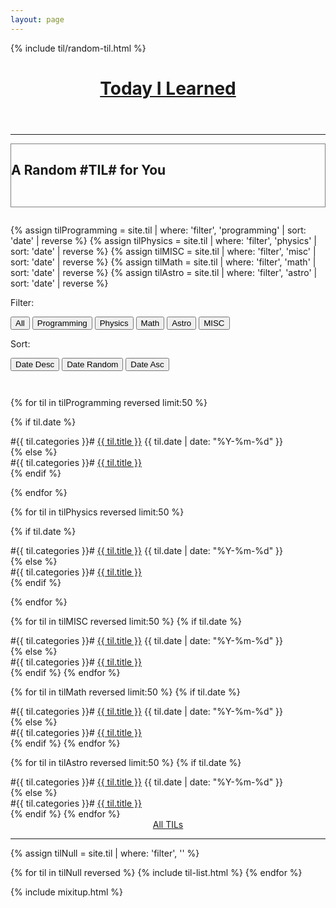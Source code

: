 ```yaml
---
layout: page
---
```


{% include til/random-til.html %}



<h1 style="text-align:center;margin-bottom:2em;"><a href="/til">Today I Learned</a></h1>



---

<div id="random_til" style="border:1px solid grey;padding-bottom:2em;margin-bottom: 2em;">
<h2 class="til-subsection">A Random #TIL# for You</h2>
</div>









<div class="tiles">

{% assign tilProgramming = site.til | where: 'filter', 'programming' | sort: 'date' | reverse %}
{% assign tilPhysics = site.til | where: 'filter', 'physics' | sort: 'date' | reverse %}
{% assign tilMISC = site.til | where: 'filter', 'misc' | sort: 'date' | reverse %}
{% assign tilMath = site.til | where: 'filter', 'math' | sort: 'date' | reverse %}
{% assign tilAstro = site.til | where: 'filter', 'astro' | sort: 'date' | reverse %}




<div class="controls">

<span style="display: inline-block;margin-right: 1em;margin-bottom: 1em;">
  <label>Filter:</label>

  <button class="filter" data-filter="all">All</button>
  <button class="filter mix-btn-programming" data-filter=".mix-programming">Programming</button>
  <button class="filter mix-btn-physics" data-filter=".mix-physics">Physics</button>
  <button class="filter mix-btn-math" data-filter=".mix-math">Math</button>
  <button class="filter mix-btn-astro" data-filter=".mix-astro">Astro</button>
  <button class="filter mix-btn-misc" data-filter=".mix-misc">MISC</button>
</span>

<span style="display: inline-block;">
  <label>Sort:</label>

  <button class="sort" data-sort="date:desc">Date Desc</button>
  <button class="sort" data-sort="date:random">Date Random</button>
  <button class="sort" data-sort="date:asc">Date Asc</button>
</span>
</div>

<div id="Mix-Container" class="mix-container">

{% for til in tilProgramming reversed limit:50 %}

   {% if til.date %}
   <div class="mix mix-programming" data-date="{{ til.date | date: "%Y-%m-%d" }}">
   <span class="mix-categories">#{{ til.categories }}#</span>
   <a class="mix-title" href="{{ site.url }}{{ til.url }}">{{ til.title }}</a>
   <span class="mix-date">{{ til.date | date: "%Y-%m-%d" }}</span>
   </div>
   {% else %}
   <div class="mix mix-programming">
   <span class="mix-categories">#{{ til.categories }}#</span>
   <a class="mix-title" href="{{ site.url }}{{ til.url }}">{{ til.title }}</a>
   </div>
   {% endif %}

{% endfor %}

{% for til in tilPhysics reversed limit:50 %}

   {% if til.date %}
   <div class="mix mix-physics" data-date="{{ til.date | date: "%Y-%m-%d" }}">
   <span class="mix-categories">#{{ til.categories }}#</span>
   <a class="mix-title" href="{{ site.url }}{{ til.url }}">{{ til.title }}</a>
   <span class="mix-date">{{ til.date | date: "%Y-%m-%d" }}</span>
   </div>
   {% else %}
   <div class="mix mix-physics">
   <span class="mix-categories">#{{ til.categories }}#</span>
   <a class="mix-title" href="{{ site.url }}{{ til.url }}">{{ til.title }}</a>
   </div>
   {% endif %}

{% endfor %}


{% for til in tilMISC reversed limit:50 %}
	   {% if til.date %}
   <div class="mix mix-misc" data-date="{{ til.date | date: "%Y-%m-%d" }}">
   <span class="mix-categories">#{{ til.categories }}#</span>
   <a class="mix-title" href="{{ site.url }}{{ til.url }}">{{ til.title }}</a>
   <span class="mix-date">{{ til.date | date: "%Y-%m-%d" }}</span>
   </div>
   {% else %}
   <div class="mix mix-misc">
   <span class="mix-categories">#{{ til.categories }}#</span>
   <a class="mix-title" href="{{ site.url }}{{ til.url }}">{{ til.title }}</a>
   </div>
   {% endif %}
{% endfor %}


{% for til in tilMath reversed limit:50 %}
	   {% if til.date %}
   <div class="mix mix-math" data-date="{{ til.date | date: "%Y-%m-%d" }}">
   <span class="mix-categories">#{{ til.categories }}#</span>
   <a class="mix-title" href="{{ site.url }}{{ til.url }}">{{ til.title }}</a>
   <span class="mix-date">{{ til.date | date: "%Y-%m-%d" }}</span>
   </div>
   {% else %}
   <div class="mix mix-math">
   <span class="mix-categories">#{{ til.categories }}#</span>
   <a class="mix-title" href="{{ site.url }}{{ til.url }}">{{ til.title }}</a>
   </div>
   {% endif %}
{% endfor %}

{% for til in tilAstro reversed limit:50 %}
	   {% if til.date %}
   <div class="mix mix-astro" data-date="{{ til.date | date: "%Y-%m-%d" }}">
   <span class="mix-categories">#{{ til.categories }}#</span>
   <a class="mix-title" href="{{ site.url }}{{ til.url }}">{{ til.title }}</a>
   <span class="mix-date">{{ til.date | date: "%Y-%m-%d" }}</span>
   </div>
   {% else %}
   <div class="mix mix-astro">
   <span class="mix-categories">#{{ til.categories }}#</span>
   <a class="mix-title" href="{{ site.url }}{{ til.url }}">{{ til.title }}</a>
   </div>
   {% endif %}
{% endfor %}




  <div class="gap"></div>
  <div class="gap"></div>
</div>


<div style="text-align: center;"><a class="btn" href="/til/alltils/">All TILs</a></div>



</div><!-- /.tiles -->

<hr>


<div class="tiles">

{% assign tilNull = site.til | where: 'filter', '' %}

{% for til in tilNull reversed %}
	   {% include til-list.html %}
{% endfor %}

</div><!-- /.tiles -->

{% include mixitup.html %}
